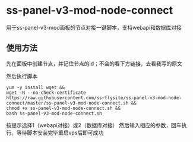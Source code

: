 # ss-panel-v3-mod-node-connect
用于ss-panel-v3-mod面板的节点对接一键脚本，支持webapi和数据库对接

## 使用方法

先在面板中创建节点，并记住节点的id；不会的看下方链接，去看我写的原文

然后执行脚本

```shell
yum -y install wget &&
wget -N --no-check-certificate https://raw.githubusercontent.com/ssrflysite/ss-panel-v3-mod-node-connect/master/ss-panel-v3-mod-node-connect.sh &&
chmod +x ss-panel-v3-mod-node-connect.sh &&
bash ss-panel-v3-mod-node-connect.sh
```

按提示选择1（webapi对接）或2（数据库对接）
然后输入相应的参数，回车执行，等待脚本安装完毕重启vps后即可成功



